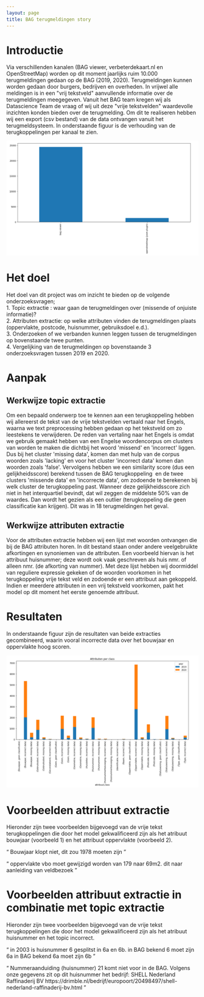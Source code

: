 ```yaml
---
layout: page
title: BAG terugmeldingen story
---
```


<h1>Introductie</h1>

<p>Via verschillenden kanalen (BAG viewer, verbeterdekaart.nl en OpenStreetMap) worden op dit moment jaarlijks ruim 10.000 terugmeldingen gedaan op de BAG (2019, 2020). Terugmeldingen kunnen worden gedaan door burgers, bedrijven en overheden. In vrijwel alle meldingen is in een "vrij tekstveld" aanvullende informatie over de terugmeldingen meegegeven. Vanuit het BAG team kregen wij als Datascience Team de vraag of wij uit deze "vrije tekstvelden" waardevolle inzichten konden bieden over de terugmelding. Om dit te realiseren hebben wij een export (csv bestand) van de data ontvangen vanuit het terugmeldsysteem. In onderstaande figuur is de verhouding van de terugkoppelingen per kanaal te zien.</p>

![terugmeldingen](/dataanalyse/bagterugmeldingen/afbeeldingen/BAG_resultaten1.jpg)

<h1>Het doel</h1>

<p>Het doel van dit project was om inzicht te bieden op de volgende onderzoeksvragen;
<br>
1.	Topic extractie : waar gaan de terugmeldingen over (missende of onjuiste informatie)?
<br>
2.	Attributen extractie: op welke attributen vinden de terugmeldingen plaats (oppervlakte, postcode, huisnummer, gebruiksdoel e.d.).
<br>
3.	Onderzoeken of we verbanden kunnen leggen tussen de terugmeldingen op bovenstaande twee punten.
<br>
4.	Vergelijking van de terugmeldingen op bovenstaande 3 onderzoeksvragen tussen 2019 en 2020.
</p>

<h1>Aanpak</h1>

<h2>Werkwijze topic extractie</h2>
<p>
Om een bepaald onderwerp toe te kennen aan een terugkoppeling hebben wij allereerst de tekst van de vrije tekstvelden vertaald naar het Engels, waarna we text preprocessing hebben gedaan op het tekstveld om zo leestekens te verwijderen. De reden van vertaling naar het Engels is omdat we gebruik gemaakt hebben van een Engelse woordencorpus om clusters van worden te maken die dichtbij het woord 'missend' en 'incorrect' liggen. Dus bij het cluster 'missing data', komen dan met hulp van de corpus woorden zoals 'lacking' en voor het cluster 'incorrect data' komen dan woorden zoals 'false'. Vervolgens hebben we een similarity score (dus een gelijkheidsscore) berekend tussen de BAG terugkoppeling  en de twee clusters 'missende data' en 'incorrecte data', om zodoende te berekenen bij welk cluster de terugkoppeling past. Wanneer deze gelijkheidsscore zich niet in het interquartiel bevindt, dat wil zeggen de middelste 50% van de waardes. Dan wordt het gezien als een outlier (terugkoppeling die geen classificatie kan krijgen). Dit was in 18 terugmeldingen het geval. 
</p>

<h2>Werkwijze attributen extractie</h2>
<p>
Voor de attributen extractie hebben wij een lijst met woorden ontvangen die bij de BAG attributen horen. In dit bestand staan onder andere veelgebruikte afkortingen en synoniemen van de attributen. Een voorbeeld hiervan is het attribuut huisnummer; deze wordt ook vaak geschreven als huis nmr. of alleen nmr. (de afkorting van nummer). Met deze lijst hebben wij doormiddel van reguliere expressie gekeken of de woorden voorkomen in het terugkoppeling vrije tekst veld en zodoende er een attribuut aan gekoppeld. Indien er meerdere attributen in een vrij tekstveld voorkomen, pakt het model op dit moment het eerste genoemde attribuut. 
</p>

<h1>Resultaten</h1>
<p>
In onderstaande figuur zijn de resultaten van beide extracties gecombineerd, waarin vooral incorrecte data over het bouwjaar en oppervlakte hoog scoren.
</p>

![terugmeldingen_bag](/dataanalyse/bagterugmeldingen/afbeeldingen/BAG_resultaten.jpg)

<h1>Voorbeelden attribuut extractie</h1>
<p>
Hieronder zijn twee voorbeelden bijgevoegd van de vrije tekst terugkoppelingen die door het model gekwalificeerd zijn als het atribuut bouwjaar (voorbeeld 1) en het attribuut oppervlakte (voorbeeld 2).
</p>
<div class="textbox" markdown="1">
<p><q>
Bouwjaar klopt niet, dit zou 1978 moeten zijn
</q></p>
<p><q>
oppervlakte vbo moet gewijzigd worden van 179 naar 69m2. dit naar aanleiding van veldbezoek 
</q></p>
</div>

 <h1>Voorbeelden attribuut extractie in combinatie met topic extractie</h1>
<p>
Hieronder zijn twee voorbeelden bijgevoegd van de vrije tekst terugkoppelingen die door het model gekwalificeerd zijn als het atribuut huisnummer en het topic incorrect.
</p>
<div class="textbox" markdown="1">
<p><q>
in 2003 is huisnummer 6 gesplitst in 6a en 6b.
in BAG bekend 6 moet zijn 6a
in BAG bekend 6a moet zijn 6b
</q></p>
<p><q>
Nummeraanduiding (huisnummer) 21 komt niet voor in de BAG.
Volgens onze gegevens zit op dit huisnummer het bedrijf:
SHELL Nederland Raffinaderij BV
https://drimble.nl/bedrijf/europoort/20498497/shell-nederland-raffinaderij-bv.html
</q></p>
</div>
